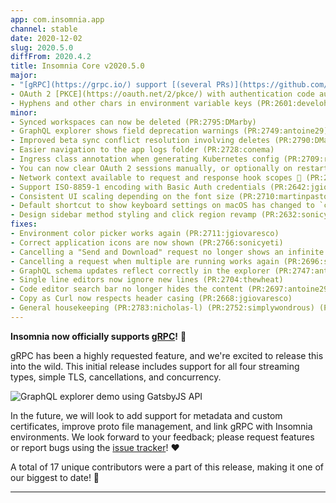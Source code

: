 ```yaml
---
app: com.insomnia.app
channel: stable
date: 2020-12-02
slug: 2020.5.0
diffFrom: 2020.4.2
title: Insomnia Core v2020.5.0
major:
- "[gRPC](https://grpc.io/) support [(several PRs)](https://github.com/Kong/insomnia/pulls?q=is%3Apr+is%3Amerged+label%3Agrpc+merged%3A<2020-11-26)"
- OAuth 2 [PKCE](https://oauth.net/2/pkce/) with authentication code authorization (PR:2652:DASPRiD) 
- Hyphens and other chars in environment variable keys (PR:2601:develohpanda)
minor: 
- Synced workspaces can now be deleted (PR:2795:DMarby)
- GraphQL explorer shows field deprecation warnings (PR:2749:antoine29)
- Improved beta sync conflict resolution involving deletes (PR:2790:DMarby)
- Easier navigation to the app logs folder (PR:2728:conema)
- Ingress class annotation when generating Kubernetes config (PR:2709:rmsy)
- You can now clear OAuth 2 sessions manually, or optionally on restart (PR:2701:karolineKarkoschDrKlein)
- Network context available to request and response hook scopes 🔌 (PR:2662:jgiovaresco)
- Support ISO-8859-1 encoding with Basic Auth credentials (PR:2642:jgiovaresco)
- Consistent UI scaling depending on the font size (PR:2710:martinpastore) (PR:2824:sonicyeti)
- Default shortcut to show keyboard settings on macOS has changed to `cmd+ctrl+shift+/` to avoid OS conflicts (PR:2649:jgiovaresco)
- Design sidebar method styling and click region revamp (PR:2632:sonicyeti)
fixes:
- Environment color picker works again (PR:2711:jgiovaresco)
- Correct application icons are now shown (PR:2766:sonicyeti)
- Cancelling a "Send and Download" request no longer shows an infinite spinner (PR:2721:jgiovaresco)
- Cancelling a request when multiple are running works again (PR:2696:selamanse)
- GraphQL schema updates reflect correctly in the explorer (PR:2747:antoine29)
- Single line editors now ignore new lines (PR:2704:thewheat)
- Code editor search bar no longer hides the content (PR:2697:antoine29)
- Copy as Curl now respects header casing (PR:2668:jgiovaresco)
- General housekeeping (PR:2783:nicholas-l) (PR:2752:simplywondrous) (PR:2727:jgiovaresco) (PR:2717:rmsy) (PR:2661:iamrajiv)
---
```


**Insomnia now officially supports [gRPC](https://grpc.io/)!** 🎉 

<!--more-->

gRPC has been a highly requested feature, and we're excited to release this into the wild. This initial release includes support for all four streaming types, simple TLS, cancellations, and concurrency.

![GraphQL explorer demo using GatsbyJS API](/images/screens/grpc.png)

In the future, we will look to add support for metadata and custom certificates, improve proto file management, and link gRPC with Insomnia environments. We look forward to your feedback; please request features or report bugs using the [issue tracker](https://github.com/Kong/insomnia/issues/new/choose)! ♥️

A total of 17 unique contributors were a part of this release, making it one of our biggest to date! 🤗

---
